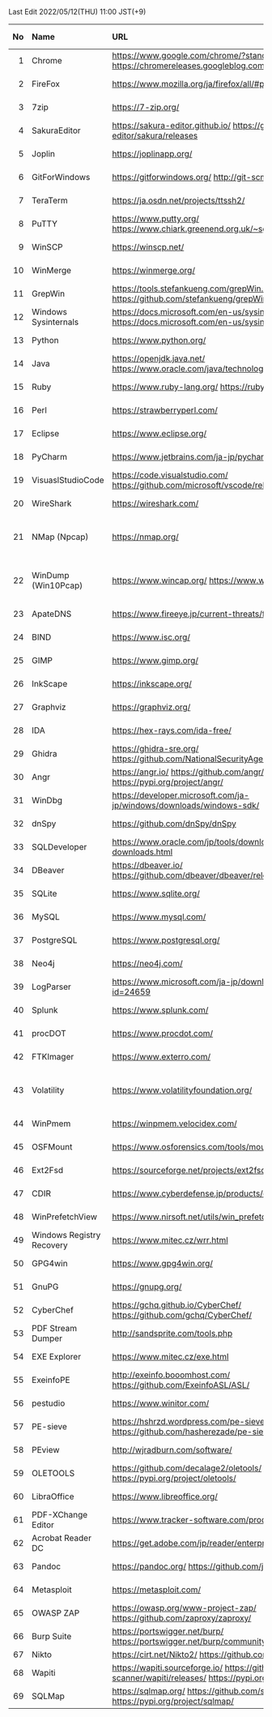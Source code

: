 <!-- since 2022/04/12 -->
Last Edit 2022/05/12(THU) 11:00 JST(+9)

|No|Name|URL|Latest Version|Release Date|
|--:|:--|:--|:--|:--|
|  1|Chrome| https://www.google.com/chrome/?standalone=1  https://chromereleases.googleblog.com/ | 101.0.4951.64 | 2022-05-10 |
|  2|FireFox| https://www.mozilla.org/ja/firefox/all/#product-desktop-release | 100.0 | 2022-05-03 |
|  3|7zip| https://7-zip.org/ | 21.07 | 2021-12-26 |
|  4|SakuraEditor| https://sakura-editor.github.io/   https://github.com/sakura-editor/sakura/releases | 2.4.1 | 2020-05-30 |
|  5|Joplin | https://joplinapp.org/ | 2.7.15 | 2022-03-17 |
|  6|GitForWindows| https://gitforwindows.org/   http://git-scm.com/ | 2.36.1 | 2022-05-09 |
|  7|TeraTerm| https://ja.osdn.net/projects/ttssh2/ | 4.106 | 2021-06-05 |
|  8|PuTTY| https://www.putty.org/   https://www.chiark.greenend.org.uk/~sgtatham/putty/latest.html | 0.76 | 2021-07-17 |
|  9|WinSCP| https://winscp.net/ | 5.19.6 | 2022-02-22 |
| 10|WinMerge| https://winmerge.org/ | 2.16.20 | 2022-04-27 |
| 11|GrepWin| https://tools.stefankueng.com/grepWin.html   https://github.com/stefankueng/grepWin/releases | 2.0.10 | 2022-02-19 |
| 12|Windows Sysinternals| https://docs.microsoft.com/en-us/sysinternals/   https://docs.microsoft.com/en-us/sysinternals/downloads/ | - | 2022-05-12 |
| 13|Python| https://www.python.org/ | 3.9.12 3.10.4 | 2022-03-24 |
| 14|Java| https://openjdk.java.net/   https://www.oracle.com/java/technologies/downloads/ | 17.0.3 18.0.1 | 2022-04-19 |
| 15|Ruby| https://www.ruby-lang.org/   https://rubyinstaller.org/ |3.1.2 | 2022-04-20 |
| 16|Perl| https://strawberryperl.com/ | 5.32.1.1 | 2021-01-24|
| 17|Eclipse| https://www.eclipse.org/ | 2022-03 | 2022-03-16 |
| 18|PyCharm| https://www.jetbrains.com/ja-jp/pycharm/ | 2022.1 | 2022-04-13 |
| 19|VisuaslStudioCode| https://code.visualstudio.com/   https://github.com/microsoft/vscode/releases/ | 1.67.1 | 2022-05-11 |
| 20|WireShark| https://wireshark.com/ | 3.6.5 | 2022-05-05 |
| 21|NMap (Npcap)| https://nmap.org/ | 7.92 1.60 | 2021-08-07 2021-12-06 |
| 22|WinDump (Win10Pcap)| https://www.wincap.org/ https://www.win10pcap.org/ja/ | 3.9.5 10.2 | 2006-12-06 2015-10-08 |
| 23|ApateDNS| https://www.fireeye.jp/current-threats/freeware/apatedns.html | 1.0 | 2011-09-29 |
| 24|BIND| https://www.isc.org/ | 9.16.28 | 2022-04 |
| 25|GIMP| https://www.gimp.org/ | 2.10.30 | 2021-12-21 |
| 26|InkScape| https://inkscape.org/ | 1.1.2 | 2022-02-05 |
| 27|Graphviz| https://graphviz.org/ | 3.0.0 | 2022-02-26 |
| 28|IDA| https://hex-rays.com/ida-free/ | 7.7 | 2021-12-24 |
| 29|Ghidra| https://ghidra-sre.org/   https://github.com/NationalSecurityAgency/ghidra/releases | 10.1.3 | 2022-04-21 |
| 30|Angr| https://angr.io/   https://github.com/angr/   https://pypi.org/project/angr/ | 9.2.3 | 2022-05-11 |
| 31|WinDbg| https://developer.microsoft.com/ja-jp/windows/downloads/windows-sdk/ | Windows11SDK(10.0.22000) | 2021-10-04 |
| 32|dnSpy| https://github.com/dnSpy/dnSpy | 6.1.8 | 2020-12-08 |
| 33|SQLDeveloper| https://www.oracle.com/jp/tools/downloads/sqldev-downloads.html | 21.2.1.204.1703 | 2021-08-11 |
| 34|DBeaver| https://dbeaver.io/   https://github.com/dbeaver/dbeaver/releases/ | 22.0.4 | 2022-05-02 |
| 35|SQLite| https://www.sqlite.org/ | 3.38.5 | 2022-05-06 |
| 36|MySQL| https://www.mysql.com/ | 8.0.28 | 2022-01-18 |
| 37|PostgreSQL| https://www.postgresql.org/ | 14.2 | 2022-02-10 |
| 38|Neo4j| https://neo4j.com/ | 1.4.15 | 2022-04-13 |
| 39|LogParser| https://www.microsoft.com/ja-jp/download/details.aspx?id=24659 | 2.2 | 2021-02-03 |
| 40|Splunk| https://www.splunk.com/ | 8.2.6 | 2022-04-05 |
| 41|procDOT| https://www.procdot.com/ | 1.22 | 2018-08-28 |
| 42|FTKImager| https://www.exterro.com/ | 4.7.1| 2022-01-21 |
| 43|Volatility| https://www.volatilityfoundation.org/ | 2.6 3v1.0.0| 2016-12- 2020-02- |
| 44|WinPmem| https://winpmem.velocidex.com/ | 4.0 RC2 | 2020-10-12 |
| 45|OSFMount| https://www.osforensics.com/tools/mount-disk-images.html | 3.1.1000 | 2021-03-05 |
| 46|Ext2Fsd| https://sourceforge.net/projects/ext2fsd/files/ | 0.69 | 2016-07-15 |
| 47|CDIR| https://www.cyberdefense.jp/products/cdir.html | 1.3.5 | 2020-10-05 |
| 48|WinPrefetchView| https://www.nirsoft.net/utils/win_prefetch_view.html | 1.37 | 2021-10-27 |
| 49|Windows Registry Recovery| https://www.mitec.cz/wrr.html | 3.1.0 | 2021-02-16 |
| 50|GPG4win| https://www.gpg4win.org/ | 4.0.2 | 2022-04-26 |
| 51|GnuPG| https://gnupg.org/ | 2.3.4 | 2021-12-20 |
| 52|CyberChef| https://gchq.github.io/CyberChef/   https://github.com/gchq/CyberChef/ | 9.37.3 | 2022-04-14 |
| 53|PDF Stream Dumper| http://sandsprite.com/tools.php | 0.9.624 | 2010-07-21 |
| 54|EXE Explorer| https://www.mitec.cz/exe.html | 3.5.1 | 2022-01-17 |
| 55|ExeinfoPE| http://exeinfo.booomhost.com/   https://github.com/ExeinfoASL/ASL/ | 0.0.6.9 | 2022-04-20 |
| 56|pestudio| https://www.winitor.com/ | 9.32 | 2022-04-09 |
| 57|PE-sieve| https://hshrzd.wordpress.com/pe-sieve/   https://github.com/hasherezade/pe-sieve/releases/ | 0.3.4 | 2022-02-11 |
| 58|PEview| http://wjradburn.com/software/ | 0.9.9 | 2011-05-09 |
| 59|OLETOOLS| https://github.com/decalage2/oletools/   https://pypi.org/project/oletools/ | 0.60.1 | 2022-05-09 |
| 60|LibraOffice| https://www.libreoffice.org/ | 7.3.3 | 2022-05-05 |
| 61|PDF-XChange Editor| https://www.tracker-software.com/product/downloads/ | 9.3.361.0 | 2022-04-13 |
| 62|Acrobat Reader DC| https://get.adobe.com/jp/reader/enterprise/ | 22.1.20117.0 | 2022-04_15 |
| 63|Pandoc| https://pandoc.org/   https://github.com/jgm/pandoc/ | 2.17.1.1 | 2022-02-01 |
| 64|Metasploit| https://metasploit.com/ | 6.1.42+20220511153217 | 2022-05-11 |
| 65|OWASP ZAP| https://owasp.org/www-project-zap/   https://github.com/zaproxy/zaproxy/ | 2.11.1 | 2021-12-11 |
| 66|Burp Suite| https://portswigger.net/burp/   https://portswigger.net/burp/communitydownload/ | 2022.3.6 | 2022-04-29 |
| 67|Nikto| https://cirt.net/Nikto2/   https://github.com/sullo/nikto/ | - | - |
| 68|Wapiti| https://wapiti.sourceforge.io/   https://github.com/wapiti-scanner/wapiti/releases/   https://pypi.org/project/wapiti3/ | 3.1.1 | 2022-02-23 |
| 69|SQLMap| https://sqlmap.org/   https://github.com/sqlmapproject/sqlmap/   https://pypi.org/project/sqlmap/ | 1.6.5 | 2022-05-04 |
